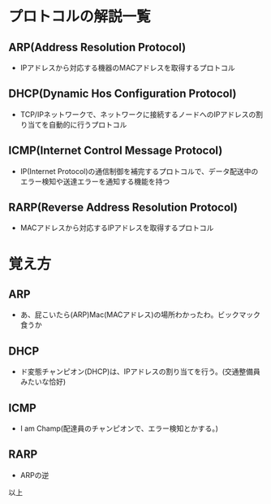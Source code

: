 # プロトコルの解説一覧

## ARP(Address Resolution Protocol)

- IPアドレスから対応する機器のMACアドレスを取得するプロトコル

## DHCP(Dynamic Hos Configuration Protocol)

- TCP/IPネットワークで、ネットワークに接続するノードへのIPアドレスの割り当てを自動的に行うプロトコル

## ICMP(Internet Control Message Protocol)

- IP(Internet Protocol)の通信制御を補完するプロトコルで、データ配送中のエラー検知や送達エラーを通知する機能を持つ

## RARP(Reverse Address Resolution Protocol)

- MACアドレスから対応するIPアドレスを取得するプロトコル

# 覚え方

## ARP

- あ、屁こいたら(ARP)Mac(MACアドレス)の場所わかったわ。ビックマック食うか

## DHCP

- ド変態チャンピオン(DHCP)は、IPアドレスの割り当てを行う。(交通整備員みたいな恰好)

## ICMP

- I am Champ(配達員のチャンピオンで、エラー検知とかする。)

## RARP

- ARPの逆

以上

